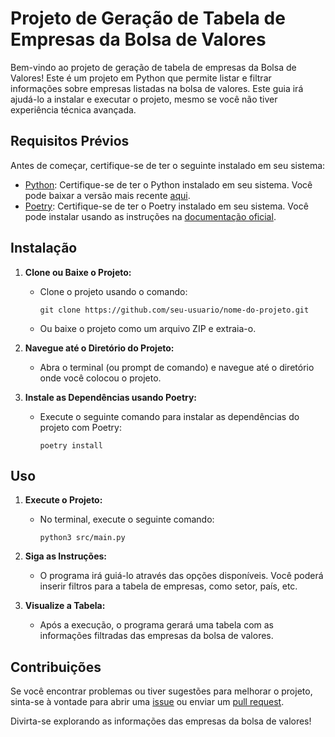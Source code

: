 # Projeto de Geração de Tabela de Empresas da Bolsa de Valores

Bem-vindo ao projeto de geração de tabela de empresas da Bolsa de Valores! Este é um projeto em Python que permite listar e filtrar informações sobre empresas listadas na bolsa de valores. Este guia irá ajudá-lo a instalar e executar o projeto, mesmo se você não tiver experiência técnica avançada.

## Requisitos Prévios
Antes de começar, certifique-se de ter o seguinte instalado em seu sistema:

- [Python](https://www.python.org/downloads/): Certifique-se de ter o Python instalado em seu sistema. Você pode baixar a versão mais recente [aqui](https://www.python.org/downloads/).
- [Poetry](https://python-poetry.org/docs/): Certifique-se de ter o Poetry instalado em seu sistema. Você pode instalar usando as instruções na [documentação oficial](https://python-poetry.org/docs/#installation).

## Instalação

1. **Clone ou Baixe o Projeto:**
    - Clone o projeto usando o comando:
      ```
      git clone https://github.com/seu-usuario/nome-do-projeto.git
      ```
    - Ou baixe o projeto como um arquivo ZIP e extraia-o.

2. **Navegue até o Diretório do Projeto:**
    - Abra o terminal (ou prompt de comando) e navegue até o diretório onde você colocou o projeto.

3. **Instale as Dependências usando Poetry:**
    - Execute o seguinte comando para instalar as dependências do projeto com Poetry:
      ```
      poetry install
      ```

## Uso

1. **Execute o Projeto:**
    - No terminal, execute o seguinte comando:
      ```
      python3 src/main.py
      ```

2. **Siga as Instruções:**
    - O programa irá guiá-lo através das opções disponíveis. Você poderá inserir filtros para a tabela de empresas, como setor, país, etc.

3. **Visualize a Tabela:**
    - Após a execução, o programa gerará uma tabela com as informações filtradas das empresas da bolsa de valores.

## Contribuições
Se você encontrar problemas ou tiver sugestões para melhorar o projeto, sinta-se à vontade para abrir uma [issue](https://github.com/seu-usuario/nome-do-projeto/issues) ou enviar um [pull request](https://github.com/seu-usuario/nome-do-projeto/pulls).

Divirta-se explorando as informações das empresas da bolsa de valores!

